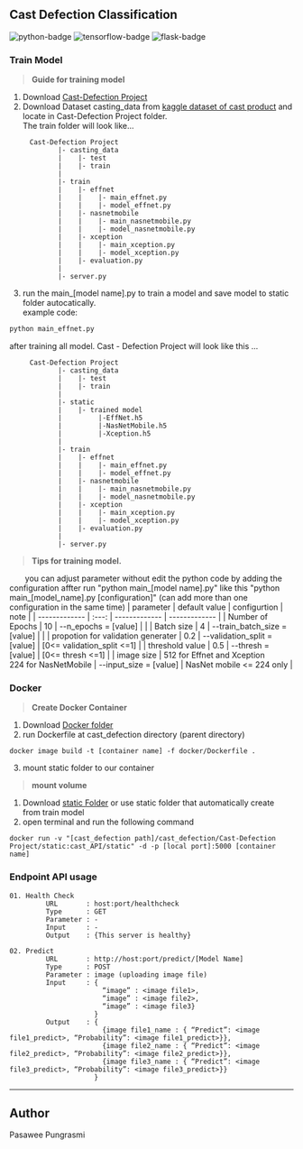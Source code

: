 ## Cast Defection Classification
![python-badge](https://img.shields.io/badge/python->=3.8.10-blue?logo=python)
![tensorflow-badge](https://img.shields.io/badge/tensorfllow->=2.5.0-orange?logo=tensorflow)
![flask-badge](https://img.shields.io/badge/flask->=2.0.1-white?logo=flask)
### Train Model
> **Guide for training model**
01. Download [Cast-Defection Project](https://github.com/pswpung/cast_defection/tree/main/Cast-Defection%20Project)
02. Download Dataset casting_data from [kaggle dataset of cast product](https://www.kaggle.com/ravirajsinh45/real-life-industrial-dataset-of-casting-product?select=casting_data) and locate in Cast-Defection Project folder. <br>
The train folder will look like...
```
     Cast-Defection Project
            |- casting_data
            |    |- test
            |    |- train
            |
            |- train
            |    |- effnet
            |    |    |- main_effnet.py
            |    |    |- model_effnet.py
            |    |- nasnetmobile
            |    |    |- main_nasnetmobile.py
            |    |    |- model_nasnetmobile.py
            |    |- xception
            |    |    |- main_xception.py
            |    |    |- model_xception.py
            |    |- evaluation.py
            |
            |- server.py
```
03. run the main_[model name].py to train a model and save model to static folder autocatically.<br>
example code: 
```python
python main_effnet.py 
```
after training all model. Cast - Defection Project will look like this ...
```
     Cast-Defection Project
            |- casting_data
            |    |- test
            |    |- train
            |
            |- static
            |    |- trained model
            |         |-EffNet.h5
            |         |-NasNetMobile.h5
            |         |-Xception.h5
            |        
            |- train
            |    |- effnet
            |    |    |- main_effnet.py
            |    |    |- model_effnet.py
            |    |- nasnetmobile
            |    |    |- main_nasnetmobile.py
            |    |    |- model_nasnetmobile.py
            |    |- xception
            |    |    |- main_xception.py
            |    |    |- model_xception.py
            |    |- evaluation.py
            |
            |- server.py
```
> **Tips for training model.**

&nbsp;&nbsp;&nbsp;&nbsp;&nbsp;&nbsp; you can adjust parameter without edit the python code by adding the configuration affter run "python main_[model name].py" like this "python main_[model_name].py [configuration]" (can add more than one configuration in the same time)
| parameter | default value | configurtion | note |
| ------------- | :---: | ------------- | ------------- |
| Number of Epochs | 10 | --n_epochs = [value] |  |
| Batch size | 4 | --train_batch_size = [value] |  |
| propotion for validation generater | 0.2 | --validation_split = [value] | [0<= validation_split <=1] |
| threshold value | 0.5 | --thresh = [value] | [0<= thresh <=1] |
| image size | 512 for Effnet and Xception <br> 224 for NasNetMobile | --input_size = [value] | NasNet mobile <= 224 only |

### Docker
> **Create Docker Container**
01. Download [Docker folder](https://github.com/pswpung/cast_defection/tree/main/docker)
02. run Dockerfile at cast_defection directory (parent directory)
```
docker image build -t [container name] -f docker/Dockerfile .
```
03. mount static folder to our container
> **mount volume**
01. Download [static Folder](https://drive.google.com/drive/folders/1wzNi4iJiFpQXZtckvVLrfhNMflsr0leH?usp=sharing) or use static folder that automatically create from train model
02. open terminal and run the following command
```
docker run -v "[cast_defection path]/cast_defection/Cast-Defection Project/static:cast_API/static" -d -p [local port]:5000 [container name]
```

### Endpoint API usage
```
01. Health Check 
         URL       : host:port/healthcheck
         Type      : GET
         Parameter : -
         Input     : -
         Output    : {This server is healthy}
         
02. Predict 
         URL       : http://host:port/predict/[Model Name]
         Type      : POST
         Parameter : image (uploading image file)
         Input     : { 
                       “image” : <image file1>,
                       “image” : <image file2>, 
                       “image” : <image file3}
                     }
         Output    : {
                       {image file1_name : { “Predict”: <image file1_predict>, “Probability”: <image file1_predict>}}, 
                       {image file2_name : { “Predict”: <image file2_predict>, “Probability”: <image file2_predict>}}, 
                       {image file3_name : { “Predict”: <image file3_predict>, “Probability”: <image file3_predict>}}
                     }

```
<hr>

## Author
Pasawee Pungrasmi
